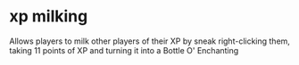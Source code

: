 # xp milking

Allows players to milk other players of their XP by sneak right-clicking them, taking 11 points of XP and turning it into a Bottle O' Enchanting

